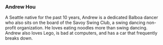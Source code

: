 ### Andrew Hou

A Seattle native for the past 10 years, Andrew is a dedicated Balboa dancer who also sits on the board of the Savoy Swing Club, a swing dancing non-profit organization. He loves eating noodles more than swing dancing. Andrew also loves Lego, is bad at computers, and has a car that frequently breaks down.

